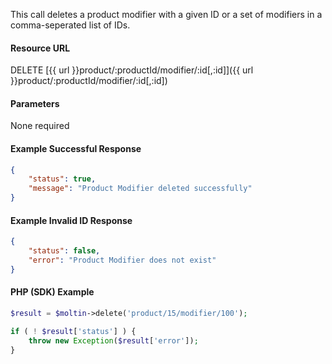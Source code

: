 <!--
@title Delete product modifier by ID
@author Moltin Ltd
@description Deletes a product modifier with a given ID
@order 3.1.6

@sidebar 1
@family Product/Modifier
@rate No
@auth Yes
@format JSON
@http DELETE
@version beta
-->
This call deletes a product modifier with a given ID or a set of modifiers in a comma-seperated list of IDs.

#### Resource URL
DELETE [{{ url }}product/:productId/modifier/:id[,:id]]({{ url }}product/:productId/modifier/:id[,:id])

#### Parameters
None required

<!--code-->
#### Example Successful Response
``` json
{
    "status": true,
    "message": "Product Modifier deleted successfully"
}
```

#### Example Invalid ID Response
``` json
{
	"status": false,
	"error": "Product Modifier does not exist"
}
```

#### PHP (SDK) Example
``` php
$result = $moltin->delete('product/15/modifier/100');

if ( ! $result['status'] ) {
	throw new Exception($result['error']);
}
```
<!--/code-->